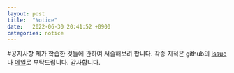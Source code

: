 ```yaml
---
layout: post
title:  "Notice"
date:   2022-06-30 20:41:52 +0900
categories: notice
---
```

#공지사항
제가 학습한 것들에 관하여 서술해보려 합니다.
각종 지적은 github의 [issue](https://github.com/superwonso/superwonso.github.io/issues)나 [메일](mailto:chadonghyeon@kakao.com)로 부탁드립니다.
감사합니다.
